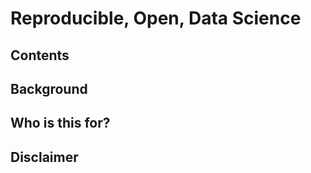 Reproducible, Open, Data Science
================================

Contents
--------

Background
----------

Who is this for?
----------------

Disclaimer
----------
